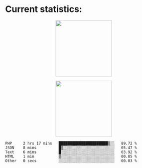 
  # Current statistics:


<p align="center">
  <img height="180em" align="center" src="https://github-readme-stats.vercel.app/api?username=KZvilla&show_icons=true&hide_border=true&count_private=true&include_all_commits=true&theme=blue-green" /> 
</p>
<p align="center">
  <img height="180em"src="https://github-readme-stats.vercel.app/api/top-langs/?username=kzvilla" />
</p>

<p align="center">
</p>

<!--START_SECTION:waka-->

```text
PHP     2 hrs 17 mins   ██████████████████████▒░░   89.72 %
JSON    8 mins          █▒░░░░░░░░░░░░░░░░░░░░░░░   05.47 %
Text    6 mins          █░░░░░░░░░░░░░░░░░░░░░░░░   03.92 %
HTML    1 min           ▒░░░░░░░░░░░░░░░░░░░░░░░░   00.85 %
Other   0 secs          ░░░░░░░░░░░░░░░░░░░░░░░░░   00.03 %
```

<!--END_SECTION:waka-->
